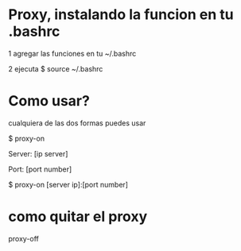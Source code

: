 # Proxy, instalando la funcion en tu .bashrc
1 agregar las funciones en tu ~/.bashrc

2 ejecuta $ source ~/.bashrc

# Como usar?
cualquiera de las dos formas puedes usar

$ proxy-on

Server: [ip server] 

Port: [port number]

$ proxy-on [server ip]:[port number]

# como quitar el proxy
proxy-off
